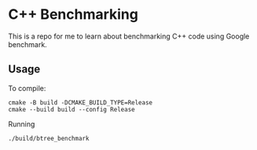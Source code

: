 # C++ Benchmarking

This is a repo for me to learn about benchmarking C++ code using Google benchmark.

## Usage

To compile:
```
cmake -B build -DCMAKE_BUILD_TYPE=Release
cmake --build build --config Release
```

Running
```
./build/btree_benchmark
```